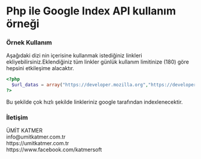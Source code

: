 # Php ile Google Index API kullanım örneği

<h3 id="not">Örnek Kullanım</h3>
Aşağıdaki dizi nin içerisine kullanmak istediğiniz linkleri ekliyebilirsiniz.Eklendiğiniz tüm linkler günlük kullanım limitinize (180) göre hepsini etkileşime alacaktır.


```php
<?php
  $url_datas = array("https://developer.mozilla.org","https://developer.mozilla.org");
?>
```

Bu şekilde çok hızlı şekilde linkleriniz google tarafından indexlenecektir.

<h3 id="iletisim">İletişim</h3>
ÜMİT KATMER
<br>info@umitkatmer.com.tr
<br>https://umitkatmer.com.tr
<br>https://www.facebook.com/katmersoft
